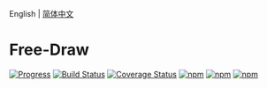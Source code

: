 English | [简体中文](README-zh_CN.md)

# Free-Draw

[![Progress](http://progressed.io/bar/60?title=Progress)](https://github.com/shibaobao/free-draw)
[![Build Status](https://travis-ci.org/shibaobao/free-draw.svg?branch=master)](https://travis-ci.org/shibaobao/free-draw)
[![Coverage Status](https://coveralls.io/repos/github/shibaobao/free-draw/badge.svg)](https://coveralls.io/github/shibaobao/free-draw)
[![npm](https://img.shields.io/npm/v/free-draw.svg)](https://www.npmjs.com/package/free-draw)
[![npm](https://img.shields.io/npm/dt/free-draw.svg)](https://www.npmjs.com/package/free-draw)
[![npm](https://img.shields.io/badge/license-MIT-green.svg)](https://github.com/shibaobao/free-draw/blob/master/LICENSE)
